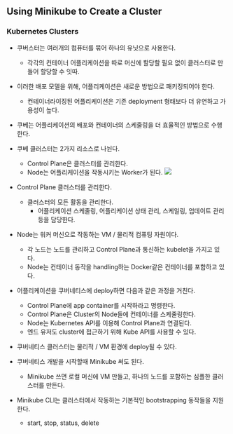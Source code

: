 
## Using Minikube to Create a Cluster
### Kubernetes Clusters
- 쿠버스터는 여러개의 컴퓨터를 묶어 하나의 유닛으로 사용한다.
	- 각각의 컨테이너 어플리케이션을 따로 머신에 할당할 필요 없이 클러스터로 만들어 할당할 수 잇따.
- 이러한 배포 모델을 위해, 어플리케이션은 새로운 방법으로 패키징되어야 한다.
	- 컨테이너라이징된 어플리케이션은 기존 deployment 형태보다 더 유연하고 가용성이 높다.
- 쿠베는 어플리케이션의 배포와 컨테이너의 스케줄링을 더 효율적인 방법으로 수행한다.
- 쿠베 클러스터는 2가지 리소스로 나뉜다.
	- Control Plane은 클러스터를 관리한다.
	- Node는 어플리케이션을 작동시키는 Worker가 된다.
![](https://d33wubrfki0l68.cloudfront.net/283cc20bb49089cb2ca54d51b4ac27720c1a7902/34424/docs/tutorials/kubernetes-basics/public/images/module_01_cluster.svg)

- Control Plane 클러스터를 관리한다.
	- 클러스터의 모든 활동을 관리한다.
		- 어플리케이션 스케줄링, 어플리케이션 상태 관리, 스케일링, 업데이트 관리등을 담당한다.
- Node는 워커 머신으로 작동하는 VM / 물리적 컴퓨팅 자원이다.
	- 각 노드는 노드를 관리하고 Control Plane과 통신하는 kubelet을 가지고 있다.
	- Node는 컨테이너 동작을 handling하는 Docker같은 컨테이너를 포함하고 있다.

- 어플리케이션을 쿠버네티스에 deploy하면 다음과 같은 과정을 거친다.
	- Control Plane에 app container를 시작하라고 명령한다.
	- Control Plane은 Cluster의 Node들에 컨테이너를 스케줄링한다.
	- Node는 Kubernetes API를 이용해 Control Plane과 연결된다.
	- 엔드 유저도 cluster에 접근하기 위해 Kube API를 사용할 수 있다.
- 쿠버네티스 클러스터는 물리적 / VM 환경에 deploy될 수 있다.
- 쿠버네티스 개발을 시작할때 Minikube 써도 된다.
	- Minikube 쓰면 로컬 머신에 VM 만들고, 하나의 노드를 포함하는 심플한 클러스터를 만든다.
- Minikube CLI는 클러스터에서 작동하는 기본적인 bootstrapping 동작들을 지원한다.
	- start, stop, status, delete